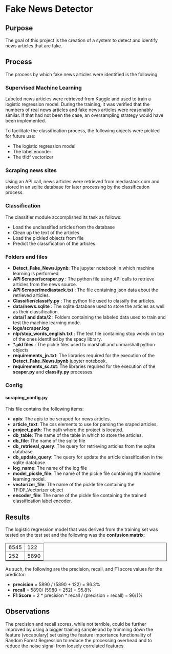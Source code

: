 # Fake News Detector

## Purpose

The goal of this project is the creation of a system to detect and identify news articles that are fake.

## Process

The process by which fake news articles were identified is the following:

### Supervised Machine Learning

Labeled news articles were retrieved from Kaggle and used to train a logistic regression model. During the training, it was verified that the numbers of real news articles and fake news articles were reasonably similar. If that had not been the case, an oversampling strategy would have been implemented. 

To facilitate the classification process, the following objects were pickled for future use:

* The logistic regression model
* The label encoder
* The tfidf vectorizer

###  Scraping news sites

Using an API call, news articles were retrieved from mediastack.com and stored in an sqlite database for later processing by the classification process.

### Classification

The classifier module accomplished its task as follows:

* Load the unclassified articles from the database
* Clean up the text of the articles
* Load the pickled objects from file
* Predict the classification of the articles

### Folders and files

* **Detect_Fake_News.ipynb**: The jupyter notebook in which machine learning is performed
* **API Scraper/scraper.py** : The python file using API calls to retrieve articles from the news source.
* **API Scraper/mediastack.txt** : The file containing json data about the retrieved articles.
* **Classifier/classify.py** : The python file used to classify the articles.
* **data/news.sqlite** : The sqlite database used to store the articles as well as their classification.
* **data/1 and data/2** : Folders containing the labeled data used to train and test the machine learning mode.
* **logs/scraper.log** 
* **nlp/stop_words_english.txt** : The text file containing stop words on top of the ones identified by the spacy library.
* <b>*.pkl files</b> : The pickle files used to marshall and unmarshall python objects
* **requirements_jn.txt**: The libraries required for the execution of the **Detect_Fake_News.ipynb** jupyter notebook.
* **requirements_sc.txt**: The libraries required for the execution of the **scaper.py** and **classify.py** processes.

### Config 

#### scraping_config.py

This file contains the following items:

* **apis**: The apis to be scraped for news articles.
* **article_text**: The css elements to use for parsing the sraped articles.
* **project_path**: The path where the project is located.
* **db_table**: The name of the table in which to store the articles.
* **db_file**: The name of the sqlite file
* **db_retrieval_query**: The query for retrieving articles from the sqlite database.
* **db_update_query**: The query for update the article classification in the sqlite database.
* **log_name**: The name of the log file
* **model_pickle_file**: The name of the pickle file containing the machine learning model.
* **vectorizer_file**: The name of the pickle file containing the TFIDF_Vectorizer object
* **encoder_file**: The name of the pickle file containing the trained classification label encoder.


## Results

The logistic regression model that was derived from the training set was tested on the test set and the following was the **confusion matrix**:

<div align="center">
<table border="1">
<tr><td>6545</td><td>122</td></tr>
<tr><td>252</td><td>5890</td></tr>
</table>
</div>

As such, the following are the precision, recall, and F1 score values for the predictor:

* **precision** = 5890 / (5890 + 122) =  96.3%
* **recall** = 5890/ (5980 + 252) = 95.8%
* **F1 Score** = 2 * precision * recall / (precision + recall) = 96/1%

## Observations

The precision and recall scores, while not terrible, could be further improved by using a bigger training sample and by trimming down the feature (vocabulary) set using the feature importance functionality of Random Forest Regression to reduce the processing overhead and to reduce the noise signal from loosely correlated features.
